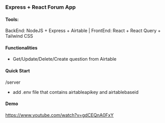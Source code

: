 ### Express + React Forum App

#### Tools:

BackEnd: NodeJS + Express + Airtable |
FrontEnd: React + React Query + Tailwind CSS

#### Functionalities

- Get/Update/Delete/Create question from Airtable

#### Quick Start

/server

- add .env file that contains airtableapikey and
  airtablebaseid

#### Demo

https://www.youtube.com/watch?v=gdCEQnA0FxY
